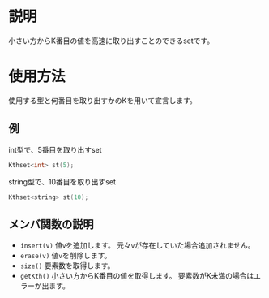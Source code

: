 # 説明
小さい方からK番目の値を高速に取り出すことのできるsetです。
# 使用方法
使用する型と何番目を取り出すかのKを用いて宣言します。
## 例
int型で、5番目を取り出すset
```cpp
Kthset<int> st(5);
```
string型で、10番目を取り出すset
```cpp
Kthset<string> st(10);
```
## メンバ関数の説明
* `insert(v)`
値`v`を追加します。
元々`v`が存在していた場合追加されません。
* `erase(v)`
値`v`を削除します。
* `size()`
要素数を取得します。
* `getKth()`
小さい方からK番目の値を取得します。
要素数がK未満の場合はエラーが出ます。